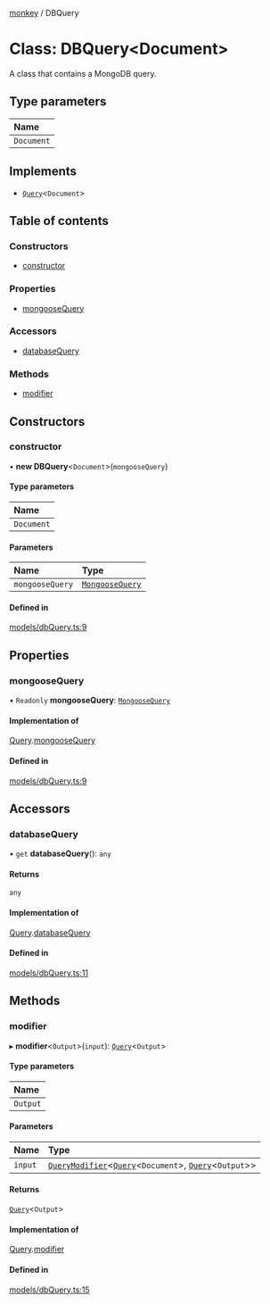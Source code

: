 [monkey](../README.md) / DBQuery

# Class: DBQuery<Document\>

A class that contains a MongoDB query.

## Type parameters

| Name |
| :------ |
| `Document` |

## Implements

- [`Query`](../interfaces/Query.md)<`Document`\>

## Table of contents

### Constructors

- [constructor](DBQuery.md#constructor)

### Properties

- [mongooseQuery](DBQuery.md#mongoosequery)

### Accessors

- [databaseQuery](DBQuery.md#databasequery)

### Methods

- [modifier](DBQuery.md#modifier)

## Constructors

### constructor

• **new DBQuery**<`Document`\>(`mongooseQuery`)

#### Type parameters

| Name |
| :------ |
| `Document` |

#### Parameters

| Name | Type |
| :------ | :------ |
| `mongooseQuery` | [`MongooseQuery`](../README.md#mongoosequery) |

#### Defined in

[models/dbQuery.ts:9](https://github.com/bpisano/monkey/blob/0cdd6dc/src/models/dbQuery.ts#L9)

## Properties

### mongooseQuery

• `Readonly` **mongooseQuery**: [`MongooseQuery`](../README.md#mongoosequery)

#### Implementation of

[Query](../interfaces/Query.md).[mongooseQuery](../interfaces/Query.md#mongoosequery)

#### Defined in

[models/dbQuery.ts:9](https://github.com/bpisano/monkey/blob/0cdd6dc/src/models/dbQuery.ts#L9)

## Accessors

### databaseQuery

• `get` **databaseQuery**(): `any`

#### Returns

`any`

#### Implementation of

[Query](../interfaces/Query.md).[databaseQuery](../interfaces/Query.md#databasequery)

#### Defined in

[models/dbQuery.ts:11](https://github.com/bpisano/monkey/blob/0cdd6dc/src/models/dbQuery.ts#L11)

## Methods

### modifier

▸ **modifier**<`Output`\>(`input`): [`Query`](../interfaces/Query.md)<`Output`\>

#### Type parameters

| Name |
| :------ |
| `Output` |

#### Parameters

| Name | Type |
| :------ | :------ |
| `input` | [`QueryModifier`](../interfaces/QueryModifier.md)<[`Query`](../interfaces/Query.md)<`Document`\>, [`Query`](../interfaces/Query.md)<`Output`\>\> |

#### Returns

[`Query`](../interfaces/Query.md)<`Output`\>

#### Implementation of

[Query](../interfaces/Query.md).[modifier](../interfaces/Query.md#modifier)

#### Defined in

[models/dbQuery.ts:15](https://github.com/bpisano/monkey/blob/0cdd6dc/src/models/dbQuery.ts#L15)
